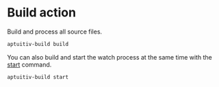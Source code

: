 # Build action

Build and process all source files.

```bash
aptuitiv-build build
```

You can also build and start the watch process at the same time with the [start](./Start.md) command.

```bash
aptuitiv-build start
```
